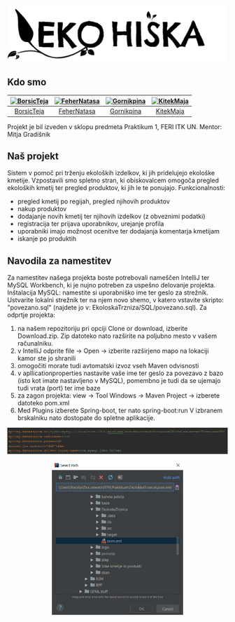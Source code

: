 <p align="center"><img src="eko.png" alt="EkoHiska" title="EkoHiska"/></p>


## Kdo smo 
[<img alt="BorsicTeja" src="https://avatars1.githubusercontent.com/u/33715799?s=460&v=4" width="100">](https://github.com/BorsicTeja) |[<img alt="FeherNatasa" src="https://avatars3.githubusercontent.com/u/33715929?s=460&v=4" width="100">](https://github.com/FeherNatasa) |[<img alt="Gornikpina" src="https://avatars2.githubusercontent.com/u/33715956?s=460&v=4" width="100">](https://github.com/Gornikpina) |[<img alt="KitekMaja" src="https://avatars2.githubusercontent.com/u/33865439?s=460&v=4" width="100">](https://github.com/KitekMaja) |
:---: |:---: |:---: |:---: |
[BorsicTeja](https://github.com/BorsicTeja) |[FeherNatasa](https://github.com/FeherNatasa) |[Gornikpina](https://github.com/Gornikpina) |[KitekMaja](https://github.com/KitekMaja) |

Projekt je bil izveden v sklopu predmeta Praktikum 1, FERI ITK UN.
Mentor: Mitja Gradišnik


## Naš projekt 
Sistem v pomoč pri trženju ekoloških izdelkov, ki jih pridelujejo ekološke kmetije.
Vzpostavili smo spletno stran, ki obiskovalcem omogoča pregled ekoloških kmetij ter pregled produktov, ki jih le te ponujajo.
Funkcionalnosti:
* pregled kmetij po regijah, pregled njihovih produktov
* nakup produktov
* dodajanje novih kmetij ter njihovih izdelkov (z obveznimi podatki)
* registracija ter prijava uporabnikov, urejanje profila 
* uporabniki imajo možnost ocenitve ter dodajanja komentarja kmetijam
* iskanje po produktih


## Navodila za namestitev 
Za namestitev našega projekta boste potrebovali nameščen IntelliJ ter MySQL Workbench, ki je nujno potreben za uspešno delovanje projekta. 
Inštalacija MySQL: namestite si uporabniško ime ter geslo za strežnik. 
Ustvarite lokalni strežnik ter na njem novo shemo, v katero vstavite skripto: "povezano.sql" (najdete jo v: EkoloskaTrzniza/SQL/povezano.sql).
Za odprtje projekta: 
1. na našem repozitoriju pri opciji Clone or download, izberite Download.zip. Zip datoteko nato razširite na poljubno mesto v vašem računalniku.
2. v IntelliJ odprite file -> Open -> izberite razširjeno mapo na lokaciji kamor ste jo shranili 
3. omogočiti morate tudi avtomatski izvoz vseh Maven odvisnosti 
3. v apllicationproperties nastavite vaše ime ter geslo za povezavo z bazo (isto kot imate nastavljeno v MySQL), pomembno je tudi da se ujemajo tudi vrata (port) ter ime baze
4. za zagon projekta: view -> Tool Windows -> Maven Project -> izberete datoteko pom.xml
5. Med Plugins izberete Spring-boot, ter nato spring-boot:run
V izbranem brskalniku nato dostopate do spletne aplikacije.


<p align="center"><img src="Nata-a/applicationp.PNG" alt="EkoHiska" title="EkoHiska"/></p>
<p align="center"><img src="Nata-a/maven.PNG" alt="EkoHiska" title="EkoHiska" width="300" height="350"/></p>



